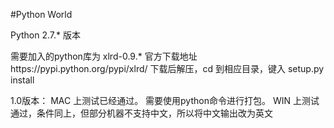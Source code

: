 #Python World

Python 2.7.* 版本

需要加入的python库为 xlrd-0.9.* 
    官方下载地址https://pypi.python.org/pypi/xlrd/
    下载后解压，cd 到相应目录，键入 setup.py install

1.0版本：
    MAC 上测试已经通过。 需要使用python命令进行打包。
    WIN 上测试通过，条件同上，但部分机器不支持中文，所以将中文输出改为英文
